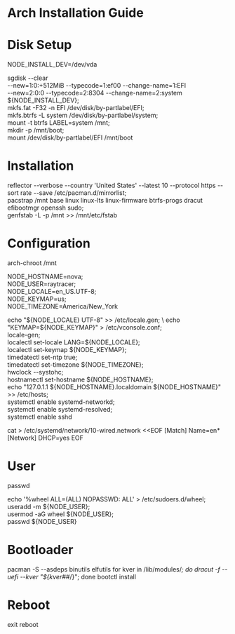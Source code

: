 Arch Installation Guide
=======================

# Disk Setup

NODE_INSTALL_DEV=/dev/vda

sgdisk --clear \
    --new=1:0:+512MiB --typecode=1:ef00 --change-name=1:EFI \
    --new=2:0:0       --typecode=2:8304 --change-name=2:system \
    ${NODE_INSTALL_DEV}; \
mkfs.fat -F32 -n EFI /dev/disk/by-partlabel/EFI; \
mkfs.btrfs -L system /dev/disk/by-partlabel/system; \
mount -t btrfs LABEL=system /mnt; \
mkdir -p /mnt/boot; \
mount /dev/disk/by-partlabel/EFI /mnt/boot

# Installation

reflector --verbose --country 'United States' --latest 10 --protocol https --sort rate --save /etc/pacman.d/mirrorlist; \
pacstrap /mnt base linux linux-lts linux-firmware btrfs-progs dracut efibootmgr openssh sudo; \
genfstab -L -p /mnt >> /mnt/etc/fstab

# Configuration

arch-chroot /mnt

NODE_HOSTNAME=nova; \
NODE_USER=raytracer; \
NODE_LOCALE=en_US.UTF-8; \
NODE_KEYMAP=us; \
NODE_TIMEZONE=America/New_York

echo "${NODE_LOCALE} UTF-8" >> /etc/locale.gen; \
echo "KEYMAP=${NODE_KEYMAP}" > /etc/vconsole.conf; \
locale-gen; \
localectl set-locale LANG=${NODE_LOCALE}; \
localectl set-keymap ${NODE_KEYMAP}; \
timedatectl set-ntp true; \
timedatectl set-timezone ${NODE_TIMEZONE}; \
hwclock --systohc; \
hostnamectl set-hostname ${NODE_HOSTNAME}; \
echo "127.0.1.1	${NODE_HOSTNAME}.localdomain	${NODE_HOSTNAME}" >> /etc/hosts; \
systemctl enable systemd-networkd; \
systemctl enable systemd-resolved; \
systemctl enable sshd

cat > /etc/systemd/network/10-wired.network <<EOF
[Match]
Name=en*
[Network]
DHCP=yes
EOF

# User

passwd

echo '%wheel ALL=(ALL) NOPASSWD: ALL' > /etc/sudoers.d/wheel; \
useradd -m ${NODE_USER}; \
usermod -aG wheel ${NODE_USER}; \
passwd ${NODE_USER}

# Bootloader

pacman -S --asdeps binutils elfutils
for kver in /lib/modules/*; do dracut -f --uefi --kver "${kver##*/}"; done
bootctl install

# Reboot
exit
reboot
